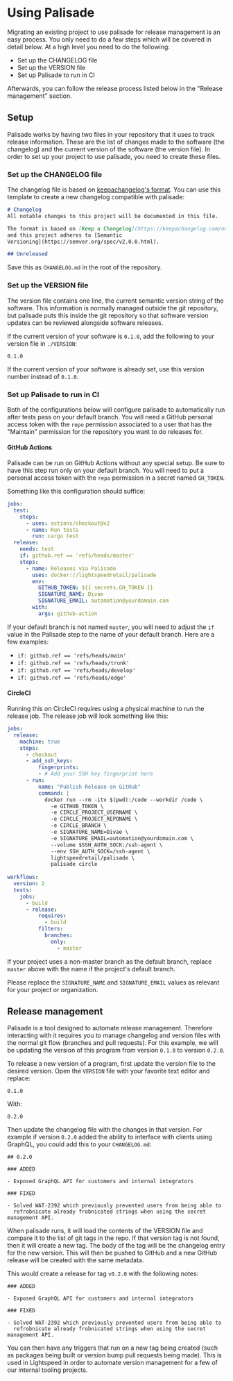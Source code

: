 # Using Palisade

Migrating an existing project to use palisade for release management is an easy
process. You only need to do a few steps which will be covered in detail below.
At a high level you need to do the following:

- Set up the CHANGELOG file
- Set up the VERSION file
- Set up Palisade to run in CI

Afterwards, you can follow the release process listed below in the "Release
management" section.

## Setup

Palisade works by having two files in your repository that it uses to track
release information. These are the list of changes made to the software (the
changelog) and the current version of the software (the version file). In order
to set up your project to use palisade, you need to create these files.

### Set up the CHANGELOG file

The changelog file is based on [keepachangelog's
format](https://keepachangelog.com/en/1.0.0/). You can use this template to
create a new changelog compatible with palisade:

```markdown
# Changelog
All notable changes to this project will be documented in this file.

The format is based on [Keep a Changelog](https://keepachangelog.com/en/1.0.0/),
and this project adheres to [Semantic
Versioning](https://semver.org/spec/v2.0.0.html).

## Unreleased
```

Save this as `CHANGELOG.md` in the root of the repository.

### Set up the VERSION file

The version file contains one line, the current semantic version string of the
software. This information is normally managed outside the git repository, but
palisade puts this inside the git repository so that software version updates
can be reviewed alongside software releases.

If the current version of your software is `0.1.0`, add the following to your
version file in `./VERSION`:

```
0.1.0
```

If the current version of your software is already set, use this version number
instead of `0.1.0`.

### Set up Palisade to run in CI

Both of the configurations below will configure palisade to automatically run
after tests pass on your default branch. You will need a GitHub personal access
token with the `repo` permission associated to a user that has the "Maintain"
permission for the repository you want to do releases for.

#### GitHub Actions

Palisade can be run on GitHub Actions without any special setup. Be sure to have
this step run only on your default branch. You will need to put a personal
access token with the `repo` permission in a secret named `GH_TOKEN`.

Something like this configuration should suffice:

```yaml
jobs:
  test:
    steps:
      - uses: actions/checkout@v2
      - name: Run tests
        run: cargo test
  release:
    needs: test
    if: github.ref == 'refs/heads/master'
    steps:
      - name: Releases via Palisade
        uses: docker://lightspeedretail/palisade
        env:
          GITHUB_TOKEN: ${{ secrets.GH_TOKEN }}
          SIGNATURE_NAME: Divae
          SIGNATURE_EMAIL: automation@yourdomain.com
        with:
          args: github-action
```

If your default branch is not named `master`, you will need to adjust the `if`
value in the Palisade step to the name of your default branch. Here are a few
examples:

- `if: github.ref == 'refs/heads/main'`
- `if: github.ref == 'refs/heads/trunk'`
- `if: github.ref == 'refs/heads/develop'`
- `if: github.ref == 'refs/heads/edge'`

#### CircleCI

Running this on CircleCI requires using a physical machine to run the release
job. The release job will look something like this:

```yaml
jobs:
  release:
    machine: true
    steps:
      - checkout
      - add_ssh_keys:
          fingerprints:
          - # Add your SSH key fingerprint here
      - run:
          name: "Publish Release on GitHub"
          command: |
            docker run --rm -itv $(pwd):/code --workdir /code \
              -e GITHUB_TOKEN \
              -e CIRCLE_PROJECT_USERNAME \
              -e CIRCLE_PROJECT_REPONAME \
              -e CIRCLE_BRANCH \
              -e SIGNATURE_NAME=Divae \
              -e SIGNATURE_EMAIL=automation@yourdomain.com \
              --volume $SSH_AUTH_SOCK:/ssh-agent \
              --env SSH_AUTH_SOCK=/ssh-agent \
              lightspeedretail/palisade \
              palisade circle
          
workflows:
  version: 2
  tests:
    jobs:
      - build
      - release:
          requires:
            - build
          filters:
            branches:
              only:
                - master
```

If your project uses a non-master branch as the default branch, replace `master`
above with the name if the project's default branch.

Please replace the `SIGNATURE_NAME` and `SIGNATURE_EMAIL` values as relevant for
your project or organization.

## Release management

Palisade is a tool designed to automate release management. Therefore
interacting with it requires you to manage changelog and version files with the
normal git flow (branches and pull requests). For this example, we will be
updating the version of this program from version `0.1.0` to version `0.2.0`.

To release a new version of a program, first update the version file to the
desired version. Open the `VERSION` file with your favorite text editor and
replace:

```
0.1.0
```

With:

```
0.2.0
```

Then update the changelog file with the changes in that version. For example if
version `0.2.0` added the ability to interface with clients using GraphQL, you
could add this to your `CHANGELOG.md`:

```
## 0.2.0

### ADDED

- Exposed GraphQL API for customers and internal integrators

### FIXED

- Solved WAT-2392 which previously prevented users from being able to
  refrobnicate already frobnicated strings when using the secret management API.
```

When palisade runs, it will load the contents of the VERSION file and compare it
to the list of git tags in the repo. If that version tag is not found, then it
will create a new tag. The body of the tag will be the changelog entry for the
new version. This will then be pushed to GitHub and a new GitHub release will be
created with the same metadata.

This would create a release for tag `v0.2.0` with the following notes:

```
### ADDED

- Exposed GraphQL API for customers and internal integrators

### FIXED

- Solved WAT-2392 which previously prevented users from being able to
  refrobnicate already frobnicated strings when using the secret management API.
```

You can then have any triggers that run on a new tag being created (such as
packages being built or version bump pull requests being made). This is used
in Lightspeed in order to automate version management for a few of our internal
tooling projects.
